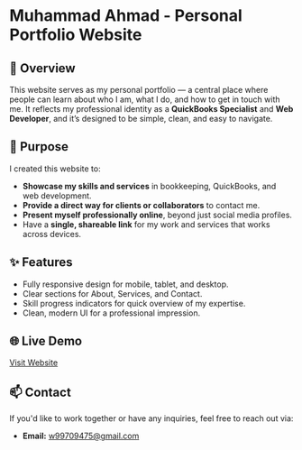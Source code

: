 # Muhammad Ahmad - Personal Portfolio Website

## 📌 Overview
This website serves as my personal portfolio — a central place where people can learn about who I am, what I do, and how to get in touch with me. It reflects my professional identity as a **QuickBooks Specialist** and **Web Developer**, and it’s designed to be simple, clean, and easy to navigate.

## 🎯 Purpose
I created this website to:
- **Showcase my skills and services** in bookkeeping, QuickBooks, and web development.
- **Provide a direct way for clients or collaborators** to contact me.
- **Present myself professionally online**, beyond just social media profiles.
- Have a **single, shareable link** for my work and services that works across devices.

## ✨ Features
- Fully responsive design for mobile, tablet, and desktop.
- Clear sections for About, Services, and Contact.
- Skill progress indicators for quick overview of my expertise.
- Clean, modern UI for a professional impression.

## 🌐 Live Demo
[Visit Website](#) <!-- Replace with your live link once deployed -->

## 📫 Contact
If you'd like to work together or have any inquiries, feel free to reach out via:
- **Email:** w99709475@gmail.com

